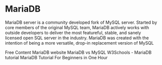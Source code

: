 # MariaDB

MariaDB server is a community developed fork of MySQL server. Started by core members of the original MySQL team, MariaDB actively works with outside developers to deliver the most featureful, stable, and sanely licensed open SQL server in the industry. MariaDB was created with the intention of being a more versatile, drop-in replacement version of MySQL

<ResourceGroupTitle>Free Content</ResourceGroupTitle>
<BadgeLink colorScheme='blue' badgeText='Official Website' href='https://mariadb.org/'>MariaDB website</BadgeLink>
<BadgeLink colorScheme='yellow' badgeText='Read' href='https://www.guru99.com/mariadb-vs-mysql.html'>MariaDB vs MySQL</BadgeLink>
<BadgeLink badgeText='Course' colorScheme='green' href='https://www.w3schools.blog/mariadb-tutorial'>W3Schools - MariaDB tutorial </BadgeLink>
<BadgeLink badgeText='Watch' href='https://www.youtube.com/watch?v=_AMj02sANpI'>MariaDB Tutorial For Beginners in One Hour</BadgeLink>
